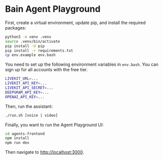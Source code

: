 # Bain Agent Playground

First, create a virtual environment, update pip, and install the required packages:

```bash
python3 -m venv .venv
source .venv/bin/activate
pip install -U pip
pip install -r requirements.txt
cp env.example env.bash
```

You need to set up the following environment variables in `env.bash`. You can sign up for all accounts with the free tier.

```bash
LIVEKIT_URL=...
LIVEKIT_API_KEY=...
LIVEKIT_API_SECRET=...
DEEPGRAM_API_KEY=...
OPENAI_API_KEY=...
```

Then, run the assistant:

```bash
./run.sh [voice | video]
```

Finally, you want to run the Agent Playground UI:

```bash
cd agents-frontend
npm install
npm run dev
```

Then navigate to <http://localhost:3000>.
